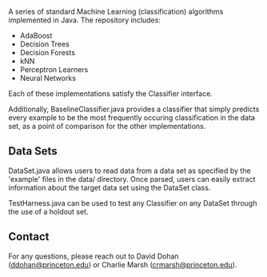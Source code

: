 A series of standard Machine Learning (classification) algorithms implemented in Java. The repository includes:

- AdaBoost
- Decision Trees
- Decision Forests
- kNN
- Perceptron Learners
- Neural Networks

Each of these implementations satisfy the Classifier interface.

Additionally, BaselineClassifier.java provides a classifier that simply predicts every example to be the most frequently occuring classification in the data set, as a point of comparison for the other implementations.

## Data Sets

DataSet.java allows users to read data from a data set as specified by the 'example' files in the data/ directory. Once parsed, users can easily extract information about the target data set using the DataSet class.

TestHarness.java can be used to test any Classifier on any DataSet through the use of a holdout set.

## Contact

For any questions, please reach out to David Dohan (ddohan@princeton.edu) or Charlie Marsh (crmarsh@princeton.edu).
